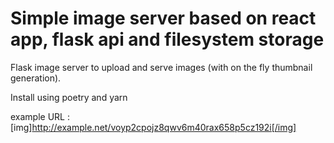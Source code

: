 Simple image server based on react app, flask api and filesystem storage
========================================================================

Flask image server to upload and serve images (with on the fly thumbnail generation).

Install using poetry and yarn

example URL : [img]http://example.net/voyp2cpojz8qwv6m40rax658p5cz192i[/img]





